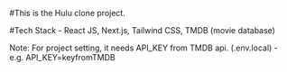 #This is the Hulu clone project.

#Tech Stack - React JS, Next.js, Tailwind CSS, TMDB (movie database)

Note: For project setting, it needs API_KEY from TMDB api. (.env.local) - e.g. API_KEY=keyfromTMDB
